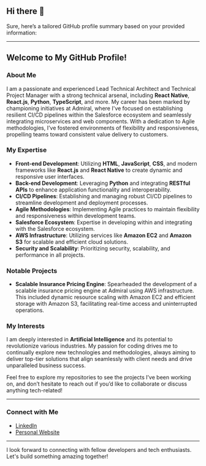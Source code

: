 ## Hi there 👋
Sure, here’s a tailored GitHub profile summary based on your provided information:

---

## Welcome to My GitHub Profile!

### About Me

I am a passionate and experienced Lead Technical Architect and Technical Project Manager with a strong technical arsenal, including **React Native**, **React.js**, **Python**, **TypeScript**, and more. My career has been marked by championing initiatives at Admiral, where I've focused on establishing resilient CI/CD pipelines within the Salesforce ecosystem and seamlessly integrating microservices and web components. With a dedication to Agile methodologies, I’ve fostered environments of flexibility and responsiveness, propelling teams toward consistent value delivery to customers.

### My Expertise

- **Front-end Development**: Utilizing **HTML**, **JavaScript**, **CSS**, and modern frameworks like **React.js** and **React Native** to create dynamic and responsive user interfaces.
- **Back-end Development**: Leveraging **Python** and integrating **RESTful APIs** to enhance application functionality and interoperability.
- **CI/CD Pipelines**: Establishing and managing robust CI/CD pipelines to streamline development and deployment processes.
- **Agile Methodologies**: Implementing Agile practices to maintain flexibility and responsiveness within development teams.
- **Salesforce Ecosystem**: Expertise in developing within and integrating with the Salesforce ecosystem.
- **AWS Infrastructure**: Utilizing services like **Amazon EC2** and **Amazon S3** for scalable and efficient cloud solutions.
- **Security and Scalability**: Prioritizing security, scalability, and performance in all projects.

### Notable Projects

- **Scalable Insurance Pricing Engine**: Spearheaded the development of a scalable insurance pricing engine at Admiral using AWS infrastructure. This included dynamic resource scaling with Amazon EC2 and efficient storage with Amazon S3, facilitating real-time access and uninterrupted operations.

### My Interests

I am deeply interested in **Artificial Intelligence** and its potential to revolutionize various industries. My passion for coding drives me to continually explore new technologies and methodologies, always aiming to deliver top-tier solutions that align seamlessly with client needs and drive unparalleled business success.

Feel free to explore my repositories to see the projects I’ve been working on, and don’t hesitate to reach out if you’d like to collaborate or discuss anything tech-related!

---

### Connect with Me

- [LinkedIn](https://www.linkedin.com/in/mr-robot-abhi/)
- [Personal Website](https://topmate.io/abhishek_math)

---

I look forward to connecting with fellow developers and tech enthusiasts. Let's build something amazing together!
<!--
**mr-robot-abhi/mr-robot-abhi** is a ✨ _special_ ✨ repository because its `README.md` (this file) appears on your GitHub profile.

Here are some ideas to get you started:

- 🔭 I’m currently working on ...
- 🌱 I’m currently learning ...
- 👯 I’m looking to collaborate on ...
- 🤔 I’m looking for help with ...
- 💬 Ask me about ...
- 📫 How to reach me: ...
- 😄 Pronouns: ...
- ⚡ Fun fact: ...
-->
